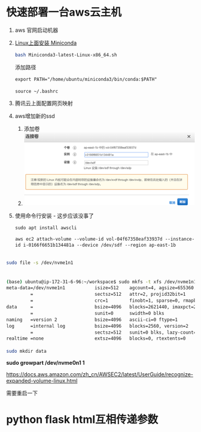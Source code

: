 # 快速部署一台aws云主机

1. aws 官网启动机器

2. [Linux上面安装 Miniconda](https://docs.conda.io/projects/conda/en/latest/user-guide/install/linux.html)

   ```bash
   bash Miniconda3-latest-Linux-x86_64.sh
   ```

   添加路径

   ```
   export PATH="/home/ubuntu/miniconda3/bin/conda:$PATH"
   
   source ~/.bashrc
   ```

3. 腾讯云上面配置网页映射

4. aws增加新的ssd
   1. 添加卷
   2. ![image-20200517194350244](快速部署一台aws云主机/image-20200517194350244.png)

3. 使用命令行安装 - 这步应该没事了

   ```
   sudo apt install awscli
   ```

   

   ```
   aws ec2 attach-volume --volume-id vol-04f67358eaf33937d --instance-id i-0166f6651b134481a --device /dev/sdf --region ap-east-1b
   ```

   

```bash

sudo file -s /dev/nvme1n1


(base) ubuntu@ip-172-31-6-96:~/workspace$ sudo mkfs -t xfs /dev/nvme1n1
meta-data=/dev/nvme1n1           isize=512    agcount=4, agsize=655360 blks
         =                       sectsz=512   attr=2, projid32bit=1
         =                       crc=1        finobt=1, sparse=0, rmapbt=0, reflink=0
data     =                       bsize=4096   blocks=2621440, imaxpct=25
         =                       sunit=0      swidth=0 blks
naming   =version 2              bsize=4096   ascii-ci=0 ftype=1
log      =internal log           bsize=4096   blocks=2560, version=2
         =                       sectsz=512   sunit=0 blks, lazy-count=1
realtime =none                   extsz=4096   blocks=0, rtextents=0

sudo mkdir data

```

**sudo growpart /dev/nvme0n1 1**

https://docs.aws.amazon.com/zh_cn/AWSEC2/latest/UserGuide/recognize-expanded-volume-linux.html



需要重启一下

# python flask html互相传递参数